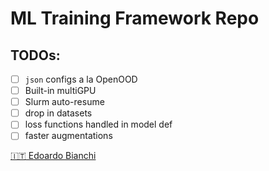# ML Training Framework Repo

## TODOs:
  
 - [ ] `json` configs a la OpenOOD
 - [ ] Built-in multiGPU
 - [ ] Slurm auto-resume
 - [ ] drop in datasets
 - [ ] loss functions handled in model def
 - [ ] faster augmentations

[:it: Edoardo Bianchi](https://en.wikipedia.org/wiki/Edoardo_Bianchi)
